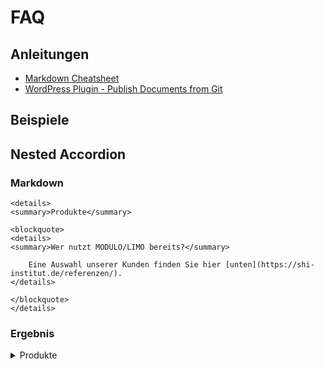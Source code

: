 # FAQ

## Anleitungen

* [Markdown Cheatsheet](https://github.com/adam-p/markdown-here/wiki/Markdown-Cheatsheet)
* [WordPress Plugin - Publish Documents from Git](https://github.com/gis-ops/wordpress-markdown-git)

## Beispiele

## Nested Accordion

### Markdown

```shell
<details>
<summary>Produkte</summary>

<blockquote> 
<details>
<summary>Wer nutzt MODULO/LIMO bereits?</summary>
      
    Eine Auswahl unserer Kunden finden Sie hier [unten](https://shi-institut.de/referenzen/).
</details>

</blockquote>
</details>
```

### Ergebnis

<details>
<summary>Produkte</summary>

<blockquote> 
<details>
<summary>Wer nutzt MODULO/LIMO bereits?</summary>
      
> Eine Auswahl unserer Kunden finden Sie hier [unten](https://shi-institut.de/referenzen/).
</details>

</blockquote>
</details>
